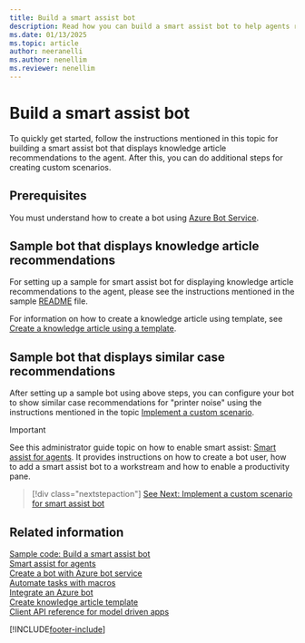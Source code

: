 ```yaml
---
title: Build a smart assist bot
description: Read how you can build a smart assist bot to help agents resolve customer queries faster and more effectively.
ms.date: 01/13/2025
ms.topic: article
author: neeranelli
ms.author: nenellim
ms.reviewer: nenellim
---
```

# Build a smart assist bot

To quickly get started, follow the instructions mentioned in this topic for building a smart assist bot that displays knowledge article recommendations to the agent. After this, you can do additional steps for creating custom scenarios.

## Prerequisites

You must understand how to create a bot using [Azure Bot Service](/azure/bot-service/abs-quickstart?preserve-view=true&view=azure-bot-service-4.0).

## Sample bot that displays knowledge article recommendations

For setting up a sample for smart assist bot for displaying knowledge article recommendations to the agent, please see the instructions mentioned in the sample [README](https://github.com/microsoft/Dynamics365-Apps-Samples/blob/master/customer-service/omnichannel/smart-assist-bot/README.md) file. 

For information on how to create a knowledge article using template, see [Create a knowledge article using a template](create-knowledge-article-using-template.md).

## Sample bot that displays similar case recommendations

After setting up a sample bot using above steps, you can configure your bot to show similar case recommendations for "printer noise" using the instructions mentioned in the topic [Implement a custom scenario](smart-assist-scenario.md).

> [!IMPORTANT]
> See this administrator guide topic on how to enable smart assist: [Smart assist for agents](../administer/smart-assist.md). It provides instructions on how to create a bot user, how to add a smart assist bot to a workstream and how to enable a productivity pane.

> [!div class="nextstepaction"]
> [See Next: Implement a custom scenario for smart assist bot](smart-assist-scenario.md)

## Related information

[Sample code: Build a smart assist bot](https://github.com/microsoft/Dynamics365-Apps-Samples/blob/master/customer-service/omnichannel/smart-assist-bot)<br />
[Smart assist for agents](../administer/smart-assist.md)<br />
[Create a bot with Azure bot service](/azure/bot-service/abs-quickstart)<br />
[Automate tasks with macros](../administer/macros.md)<br />
[Integrate an Azure bot](../configure-bot.md)<br />
[Create knowledge article template](../use/create-templates-knowledge-article.md)<br />
[Client API reference for model driven apps](/powerapps/developer/model-driven-apps/clientapi/reference)


[!INCLUDE[footer-include](../../includes/footer-banner.md)]

